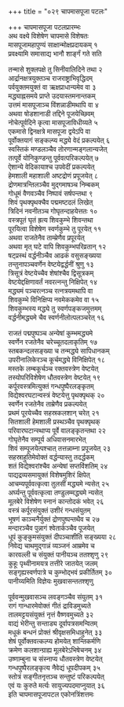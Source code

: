 +++
title = "०२९ चापमासपूजा पटलः"

+++
चापमासपूजा पटलप्रारम्भः    
अथ वक्ष्ये विशेषेण चापमासे विशेषतः  
मासपूजामहापुण्यं साक्षान्मोक्षप्रदायकम् १  
प्रवक्ष्यामि समासाद्य भानौ शार्ङ्गं गते सति  

तन्मासे शुक्लपक्षे तु सिनीवालिदिने तथा २  
आर्द्रानक्षत्रयुक्तञ्च राजराष्ट्राभिवृद्धिदम्  
पर्वयुक्तमयुक्तं वा ऋक्षप्राधान्यमेव वा ३  
मद्ध्याह्नसमये प्राप्ते उदयास्तमनान्तकम्  
उत्तमं मासपूजाञ्च विंशन्नाडीमथापि वा ४  
अथवा षोडशानाडी तद्दिने पूजयेच्छिवम्  
नोचेत्पूर्वदिने कृत्वा मासपूजाविधीय्यते ५  
एकमासे द्विनक्षत्रे मासपूजा द्वयेऽपि वा  
पूर्वोक्तयागं सङ्कल्प्य मद्ध्ये वेदं प्रकल्पयेत् ६  
स्वस्तिकं मण्डलञ्चैव तोरणान्मङ्गलान्यजेत्  
तत्पूर्वे योनिकुण्डन्तु पूर्ववत्परिकल्पयेत् ७  
ऐशान्ये वेदिकायाश्च उपवेदीं प्रकल्पयेत्  
हेमशाली महाशाली अष्टद्रोणं प्रपूजयेत् ८  
द्रोणमात्रन्तिलञ्चैव मुद्गमाषञ्च निम्बकम्    
गोधूमं वैणवञ्चैव निष्पावं सर्षपन्तथा ९  
शिवं पृथक्पृथक्चैव पद्ममष्टदलं लिखेत्    
त्रिदिनं नवनीतञ्च गोघृतन्दाहयेत्ततः १०  
वस्त्रपूतं घृतं ह्रत्य शिवकुम्भे शिवन्तथा  
पूरयित्वा विशेषेण स्वर्णकुम्भे तु पूरयेत् ११  
अथवा राजतेनैव ताम्म्रेणैव प्रपूरयेत्  
अथवा मृत् घटे वापि शिवकुम्भपरिव्रतान् १२  
षट्प्रस्थं वर्द्धनीञ्चैव आढकं वसुसङ्ख्यया  
तन्तुनापञ्चवर्णेन वेष्टयेद्वर्द्धनीं श्रुणु १३  
त्रिसूत्रं वेष्टयेच्चैव शेषांश्चैव द्विसूत्रकम्  
वेष्टयेद्दक्षिणावर्तं नवरत्नन्तु निक्षिपेत् १४  
मद्ध्यमं पञ्चरत्नञ्च रत्नत्रयमथापि वा  
शिवकुम्भे विनिक्षिप्य नवमेककमेव वा १५  
शिवकुम्भस्य मद्ध्ये तु स्वर्णपङ्कजमुत्तमम्  
वर्द्धनीमद्ध्यमे चैव स्वर्णनीलोत्पलञ्चरेत् १६  

राजतं पद्मपुष्पञ्च अन्येषां कुम्भमद्ध्यमे  
स्वर्णेन रजतेनैव चरेच्चूतदलाकृतिम् १७  
स्तबकन्दलसङ्ख्या च तन्मद्ध्ये सापिधानकम्  
उपरीनालिकेरञ्च कूर्चमद्ध्ये विनिक्षिपेत् १८  
मस्तके लम्बकूर्चञ्च रक्तवस्त्रेण वेष्टयेत्  
तस्योपरिविशेषेण धौतवस्त्रेण वेष्टयेत् १९  
कर्पूरवस्त्रमित्युक्तं गन्धपुष्पैरलङ्कृतम्  
विद्येश्वरघटान्वस्त्रं वेष्टयेत्तु पृथक्पृथक् २०  
स्वर्णेन रजतेनैव ताम्रेणैव प्रकल्पयेत्  
प्रथमं पूरयेच्चैव सहस्रकलशान् चरेत् २१  
सितशाली हेमशाली प्रस्थञ्चैव पृथक्पृथक्  
परिवारघटान्स्थाप्य पूर्वे वालङ्कृतन्तथा २२  
गोघृतेनैव सम्पूर्य अधिवासनमारभेत्  
शिवं सम्पूजयेत्पश्चात् तत्तन्नाम्ना प्रपूजयेत् २३  
सहस्राहुतिमेवोक्तं वर्द्धन्यास्तु तदर्द्धकम्  
शतं विद्येश्वरांश्चैव अन्येषां सप्तविंशतिम् २४  
पाद्यद्रव्यसमायुक्तं विशेषमुशिरं क्षिपेत्  
आचम्यपूर्ववत्कृत्वा तुलसीं मद्ध्यमे न्यसेत् २५  
अर्घ्यन्तु पूर्ववत्कृत्वा तण्डुलम्मद्ध्यमे न्यसेत्  
मूलबेरे विशेषेण स्नानं कान्तोदकं भवेत् २६  
वस्त्रं कर्पूरसंयुक्तं उशीरं गन्धसंयुतम्  
भूषणं काञ्चनैर्युक्तं द्रोणपुष्पन्तथैव च २७  
मन्दारञ्चैव पुन्नागं श्वेतार्कञ्चैव पूजयेत्  
धूपं कुङ्कुमसंयुक्तं दीपञ्चाशीति सङ्ख्यया २८  
निवेद्य चाथमुद्गान्नं व्यञ्जनं आम्रमेव च  
कारवल्ली च संयुक्तं पानीयञ्च ततश्शृणु २९  
कुहूः पृथ्वीनामयत्र तत्तीरे जातयेत् जलम्  
सङ्गृह्यस्वर्णपात्रे च कुम्भोद्भवं प्रकीर्तितम् ३०  
पानीय्यमिति विज्ञेयः मुखवासन्ततश्शृणु  

पूर्ववन्मुखवासञ्च लवङ्गञ्चैव संयुतम् ३१  
रागं गान्धारमेवोक्तं गीतं द्राविडमुच्यते  
तालमट्टयसंयुक्तं नृत्तं वैष्णवमुच्यते ३२  
वाद्यं भेरीन्तु सन्ताड्य दूर्वापत्रसमन्वितम्  
मधूकं बन्धनं प्रोक्तं श्रीवृक्षसमिधाहुनेत् ३३  
शेषं पूर्वोक्तवत्कल्प्य होमयेत् शान्तिकर्मणि  
क्रमेण कलशान्ग्राह्य मूलबेरेऽभिषेचनम् ३४  
उष्णाम्बुना च संस्नाप्य धौतवस्त्रेण वेष्टयेत्  
गन्धपुष्पैरलङ्कृत्य नैवेद्यं धूपदीपकम् ३५  
स्तोत्रं सङ्गीतनृत्तञ्च सन्तुष्टं परिकल्पयेत्  
एवं यः कुरुते मर्त्यः सायुज्यपदमाप्नुयात् ३६  
इति चापमासपूजापटल एकोनत्रिंशत्तमः  
